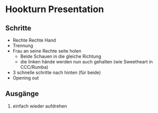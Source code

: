 
# Hookturn Presentation

## Schritte

- Rechte Rechte Hand
- Trennung
- Frau an seine Rechte seite holen
    - Beide Schauen in die gleiche Richtung
    - die linken hände werden nun auch gehalten (wie Sweetheart in CCC/Rumba)
- 3 schnelle schritte nach hinten (für beide)
- Opening out

## Ausgänge

1. einfach wieder aufdrehen
